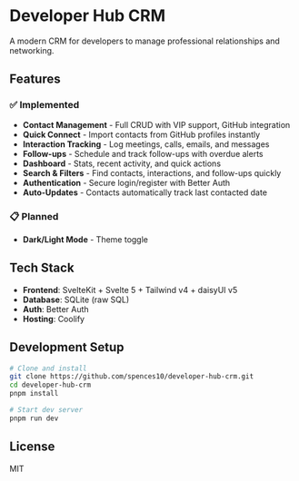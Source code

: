 # Developer Hub CRM

A modern CRM for developers to manage professional relationships and
networking.

## Features

### ✅ Implemented

- **Contact Management** - Full CRUD with VIP support, GitHub
  integration
- **Quick Connect** - Import contacts from GitHub profiles instantly
- **Interaction Tracking** - Log meetings, calls, emails, and messages
- **Follow-ups** - Schedule and track follow-ups with overdue alerts
- **Dashboard** - Stats, recent activity, and quick actions
- **Search & Filters** - Find contacts, interactions, and follow-ups
  quickly
- **Authentication** - Secure login/register with Better Auth
- **Auto-Updates** - Contacts automatically track last contacted date

### 📋 Planned

- **Dark/Light Mode** - Theme toggle

## Tech Stack

- **Frontend**: SvelteKit + Svelte 5 + Tailwind v4 + daisyUI v5
- **Database**: SQLite (raw SQL)
- **Auth**: Better Auth
- **Hosting**: Coolify

## Development Setup

```bash
# Clone and install
git clone https://github.com/spences10/developer-hub-crm.git
cd developer-hub-crm
pnpm install

# Start dev server
pnpm run dev
```

## License

MIT

